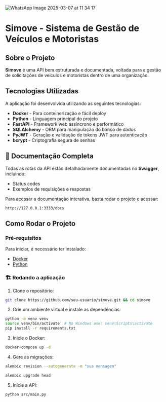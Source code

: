 
![WhatsApp Image 2025-03-07 at 11 34 17](https://github.com/user-attachments/assets/bbc022c6-f3bf-4357-adf0-6425f3fafbf1)

# Simove - Sistema de Gestão de Veículos e Motoristas

## Sobre o Projeto

**Simove** é uma API bem estruturada e documentada, voltada para a gestão de solicitações de veículos e motoristas dentro de uma organização.

## Tecnologias Utilizadas

A aplicação foi desenvolvida utilizando as seguintes tecnologias:

- **Docker** - Para conteinerização e fácil deploy
- **Python** - Linguagem principal do projeto
- **FastAPI** - Framework web assíncrono e performático
- **SQLAlchemy** - ORM para manipulação do banco de dados
- **PyJWT** - Geração e validação de tokens JWT para autenticação
- **bcrypt** - Criptografia segura de senhas

## 📖 Documentação Completa

Todas as rotas da API estão detalhadamente documentadas no **Swagger**, incluindo:
- Status codes
- Exemplos de requisições e respostas

Para acessar a documentação interativa, basta rodar o projeto e acessar:
```
http://127.0.0.1:3333/docs
```

## Como Rodar o Projeto

### Pré-requisitos
Para iniciar, é necessário ter instalado:
- [Docker](https://www.docker.com/)
- [Python](https://www.python.org/downloads/)

### 🏗️ Rodando a aplicação
1. Clone o repositório:
```sh
git clone https://github.com/seu-usuario/simove.git && cd simove
```
2. Crie um ambiente virtual e instale as dependências:
```sh
python -m venv venv
source venv/bin/activate  # No Windows use: venv\Scripts\activate
pip install -r requirements.txt
```
3. Inicie o Docker:
```sh
docker-compose up -d
```
4. Gere as migrações:
```sh
alembic revision --autogenerate -m "sua mensagem"
```
```sh
alembic upgrade head
```
5. Inicie a API:
```sh
python src/main.py
```

